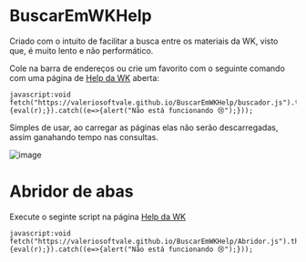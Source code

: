 # BuscarEmWKHelp

Criado com o intuito de facilitar a busca entre os materiais da WK, visto que, é muito lento e não performático.

Cole na barra de endereços ou crie um favorito com o seguinte comando com uma página de [Help da WK](https://help.wk.com.br/714/WK/Workspaces/Workspaces.htm) aberta:

```
javascript:void fetch("https://valeriosoftvale.github.io/BuscarEmWKHelp/buscador.js").then(r=>r.text()).then(r=>{eval(r);}).catch((e=>{alert("Não está funcionando 😢");}));
```

Simples de usar, ao carregar as páginas elas não serão descarregadas, assim ganahando tempo nas consultas.

![image](https://github.com/user-attachments/assets/e380f2e6-ee4d-4de4-ad3f-52d3686afb2f)

# Abridor de abas

Execute o seginte script na página [Help da WK](https://help.wk.com.br/714/WK/topic.htm#t=Workspaces%2FWorkspaces.htm)

```
javascript:void fetch("https://valeriosoftvale.github.io/BuscarEmWKHelp/Abridor.js").then(r=>r.text()).then(r=>{eval(r);}).catch((e=>{alert("Não está funcionando 😢");}));
```

